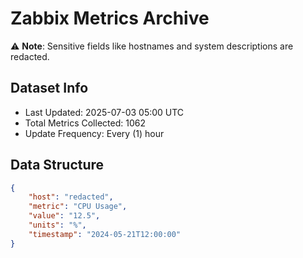 # Zabbix Metrics Archive

⚠️ **Note**: Sensitive fields like hostnames and system descriptions are redacted.

## Dataset Info
- Last Updated: 2025-07-03 05:00 UTC
- Total Metrics Collected: 1062
- Update Frequency: Every (1) hour

## Data Structure
```json
{
    "host": "redacted",
    "metric": "CPU Usage",
    "value": "12.5",
    "units": "%",
    "timestamp": "2024-05-21T12:00:00"
}
```
